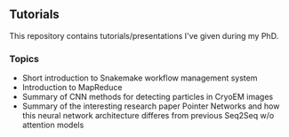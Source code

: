 ## Tutorials
This repository contains tutorials/presentations I've given during my PhD.
### Topics
* Short introduction to Snakemake workflow management system
* Introduction to MapReduce
* Summary of CNN methods for detecting particles in CryoEM images
* Summary of the interesting research paper Pointer Networks and how this neural network architecture differes from previous Seq2Seq w/o attention models

